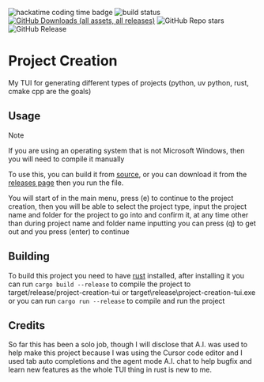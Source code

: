 ![hackatime coding time badge](https://hackatime-badge.hackclub.com/U0825U4K39Q/project-creation)
![build status](https://img.shields.io/github/actions/workflow/status/Ghostboo124/project-creation/rust.yml?branch=main&event=push)
[![GitHub Downloads (all assets, all releases)](https://img.shields.io/github/downloads/Ghostboo124/project-creation/total)](https://github.com/Ghostboo124/project-creation/releases/latest)
![GitHub Repo stars](https://img.shields.io/github/stars/Ghostboo124/project-creation?style=flat)
![GitHub Release](https://img.shields.io/github/v/release/Ghostboo124/project-creation)

# Project Creation

My TUI for generating different types of projects (python, uv python, rust, cmake cpp are the goals)

## Usage

> [!NOTE]
> If you are using an operating system that is not Microsoft Windows, then you will need to compile it manually

To use this, you can build it from [source](https://github.com/Ghostboo124/project-creation#building), or you can download it from the [releases page](https://github.com/Ghostboo124/project-creation/releases/latest) then you run the file.

You will start of in the main menu, press (e) to continue to the project creation,
then you will be able to select the project type, input the project name and folder for the project to go into and confirm it, at any time other than during project name and folder name inputting you can press (q) to get out and you press (enter) to continue

## Building

To build this project you need to have [rust](https://www.rust-lang.org/tools/install) installed, after installing it you can run `cargo build --release` to compile the project to target/release/project-creation-tui or target\release\project-creation-tui.exe or you can run `cargo run --release` to compile and run the project

## Credits

So far this has been a solo job, though I will disclose that A.I. was used to help make this project because I was using the Cursor code editor and I used tab auto completions and the agent mode A.I. chat to help bugfix and learn new features as the whole TUI thing in rust is new to me.
